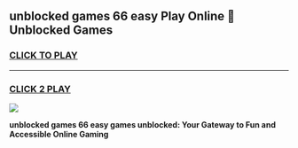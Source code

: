 
## unblocked games 66 easy Play Online 👋 Unblocked Games
<h3>
<a href="https://premium.freeplayer.one?title=unblocked_games_66_easy&ref=19F">CLICK TO PLAY</a></h3>
<hr>

<h3>
<a href="https://premium.freeplayer.one?title=unblocked_games_66_easy&ref=19F">CLICK 2 PLAY</a>
  
</h3>

<a href="https://premium.freeplayer.one?title=unblocked_games_66_easy&ref=19F"><img src="https://clearcache.store/games.png"></a>


**unblocked games 66 easy games unblocked: Your Gateway to Fun and Accessible Online Gaming**

